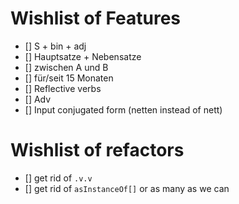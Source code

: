 # Wishlist of Features

- [] S + bin + adj
- [] Hauptsatze + Nebensatze
- [] zwischen A und B
- [] für/seit 15 Monaten
- [] Reflective verbs
- [] Adv
- [] Input conjugated form (netten instead of nett)


# Wishlist of refactors

- [] get rid of `.v.v`
- [] get rid of `asInstanceOf[]` or as many as we can